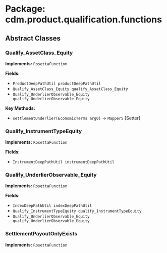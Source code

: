 # Package: cdm.product.qualification.functions

## Abstract Classes

### Qualify_AssetClass_Equity
**Implements:** `RosettaFunction` 

**Fields:**
- `ProductDeepPathUtil productDeepPathUtil`
- `Qualify_AssetClass_Equity qualify_AssetClass_Equity`
- `Qualify_UnderlierObservable_Equity qualify_UnderlierObservable_Equity`

**Key Methods:**
- `settlementUnderlier(EconomicTerms arg0)` → `MapperS` [Setter]

### Qualify_InstrumentTypeEquity
**Implements:** `RosettaFunction` 

**Fields:**
- `InstrumentDeepPathUtil instrumentDeepPathUtil`

### Qualify_UnderlierObservable_Equity
**Implements:** `RosettaFunction` 

**Fields:**
- `IndexDeepPathUtil indexDeepPathUtil`
- `Qualify_InstrumentTypeEquity qualify_InstrumentTypeEquity`
- `Qualify_UnderlierObservable_Equity qualify_UnderlierObservable_Equity`

### SettlementPayoutOnlyExists
**Implements:** `RosettaFunction` 

